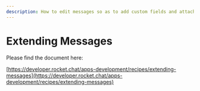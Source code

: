 ```yaml
---
description: How to edit messages so as to add custom fields and attachments.
---
```


# Extending Messages

Please find the document here: 

[https://developer.rocket.chat/apps-development/recipes/extending-messages](https://developer.rocket.chat/apps-development/recipes/extending-messages)


